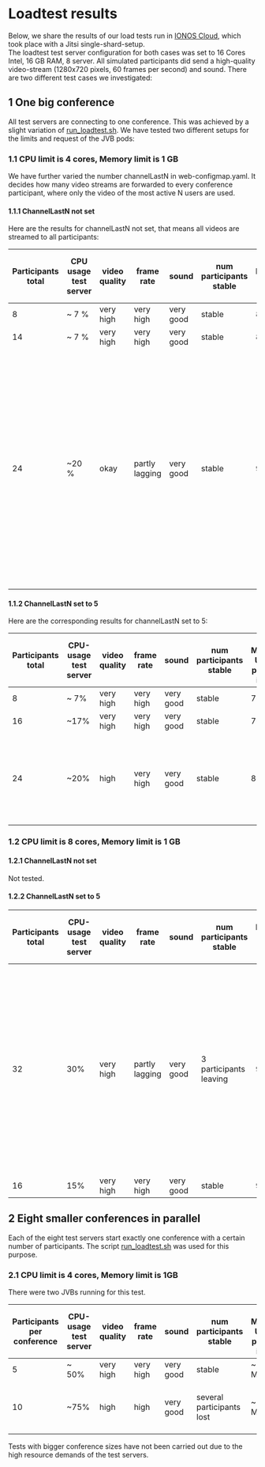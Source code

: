 # Loadtest results

Below, we share the results of our load tests run in [IONOS Cloud](https://dcd.ionos.com/), which took place with a Jitsi single-shard-setup.  
The loadtest test server configuration for both cases was set to 16 Cores Intel, 16 GB RAM, 8 server. All simulated participants did send a high-quality video-stream (1280x720 pixels, 60 frames per second)  and sound. There are two different test cases we investigated:

## 1 One big conference

All test servers are connecting to one conference. This was achieved by a slight variation of [run_loadtest.sh](loadtest/run_loadtest.sh).
We have tested two different setups for the limits and request of the JVB pods:

### 1.1 CPU limit is 4 cores, Memory limit is 1 GB

We have further varied the number channelLastN in web-configmap.yaml. It decides how many video streams are forwarded to every conference participant, where only the video of the most active N users are used.

#### 1.1.1 ChannelLastN not set

Here are the results for channelLastN not set, that means all videos are streamed to all participants:

<table>
<thead>
<tr>
<th>Participants total</th>
<th>CPU usage test server</th>
<th>video quality</th>
<th>frame rate</th>
<th>sound</th>
<th>num participants stable</th>
<th>Max Memory Usage per JVB</th>
<th>Max CPU usage per JVB</th>
<th>Network Transmitted max</th>
<th>CPU-Throttling</th>
<th>Run order</th>
<th>Error Messages JVB and Remarks</th>
</tr>
</thead>
<tbody>
<tr>
<td>8</td>
<td>~ 7 %</td>
<td>very high</td>
<td>very high</td>
<td>very good</td>
<td>stable</td>
<td>830 MB</td>
<td>1,9 cores</td>
<td>4,7 MB</td>
<td>0%</td>
<td>2</td>
<td></td>
</tr>
<tr>
<td>14</td>
<td>~ 7 %</td>
<td>very high</td>
<td>very high</td>
<td>very good</td>
<td>stable</td>
<td>830 MB</td>
<td>3,5 cores</td>
<td>10,7 MB</td>
<td>5%</td>
<td>1</td>
<td></td>
</tr>
<tr>
<td>24</td>
<td>~20 %</td>
<td>okay</td>
<td>partly lagging</td>
<td>very good</td>
<td>stable</td>
<td>940 MB</td>
<td>4 Cores (pod limit)</td>
<td>14,6 MB</td>
<td>80%</td>
<td>3</td>
<td>Conference was moved to another JVB. Observed warnings: TCC packet contained received sequence numbers: 58852-59404. Couldn't find packet detail for the seq nums: 58852-59404. Latest seqNum was 63013, size is 1000. Latest RTT is 4310.241456 ms.</td>
</tr>
</tbody>
</table>

#### 1.1.2 ChannelLastN set to 5

Here are the corresponding results for channelLastN set to 5:

<table>
<thead>
<tr>
<th>Participants total</th>
<th>CPU-usage test server</th>
<th>video quality</th>
<th>frame rate</th>
<th>sound</th>
<th>num participants stable</th>
<th>Max Memory Usage per JVB in MB</th>
<th>Max CPU-Usage per JVB</th>
<th>Max Network Transmitted MB</th>
<th>CPU-Throttling</th>
<th>Error Messages JVB and Remarks</th>
<th>Run order</th>
</tr>
</thead>
<tbody>
<tr>
<td>8</td>
<td>~ 7%</td>
<td>very high</td>
<td>very high</td>
<td>very good</td>
<td>stable</td>
<td>760 MB</td>
<td>1,9 Cores</td>
<td>4,1 MB</td>
<td>0%</td>
<td>5</td>
</tr>
<tr>
<td>16</td>
<td>~17%</td>
<td>very high</td>
<td>very high</td>
<td>very good</td>
<td>stable</td>
<td>760 MB</td>
<td>3,5 Cores</td>
<td>9,1 MB</td>
<td>5%</td>
<td>4</td>
<td></td>
</tr>
<tr>
<td>24</td>
<td>~20%</td>
<td>high</td>
<td>very high</td>
<td>very good</td>
<td>stable</td>
<td>800 MB</td>
<td>4 Cores (pod limit)</td>
<td>8,4 MB</td>
<td>80%</td>
<td>6</td>
<td>video quality still high, network traffic seems to be manageble for JVB</td>
</tr>
</tbody>
</table>

### 1.2 CPU limit is 8 cores, Memory limit is 1 GB

#### 1.2.1 ChannelLastN not set
Not tested.
#### 1.2.2 ChannelLastN set to 5
<table>
<thead>
<tr>
<th>Participants total</th>
<th>CPU-usage test server</th>
<th>video quality</th>
<th>frame rate</th>
<th>sound</th>
<th>num participants stable</th>
<th>Max Memory Usage per JVB in MB</th>
<th>Max CPU-Usage per JVB</th>
<th>Max Network Transmitted MB</th>
<th>CPU-Throttling</th>
<th>Error Messages JVB and Remarks</th>
<th>Run order</th>
</tr>
</thead>
<tbody>
<tr>
<td>32</td>
<td>30%</td>
<td>very high</td>
<td>partly lagging</td>
<td>very good</td>
<td>3 participants leaving</td>
<td>910</td>
<td>4,3</td>
<td>17</td>
<td>0</td>
<td>WARNING: 1891053881 large jump in sequence numbers detected (highest received was 52436, current is 52603, jump of 166), not requesting retransmissions , WARNING: TCC packet contained received sequence numbers: 21287-21371. Couldn't find packet detail for the seq nums: 21287-21371. Latest seqNum was 24965, size is 1000. Latest RTT is 4568.5094 ms. , INFO: timeout for pair: 217.160.210.116:30301/udp/srflx -> 157.97.109.136:52047/udp/prflx (stream-59888d67.RTP), failing. Error Messages indicate network issues. The traffic might be already to high. Conference stays mostly stable, though</td>
<td>1</td>
</tr>
<tr>
<td>16</td>
<td>15%</td>
<td>very high</td>
<td>very high</td>
<td>very good</td>
<td>stable</td>
<td>960</td>
<td>1,8</td>
<td>8,5</td>
<td>0</td>
<td>CPU usage inconsistent with other observations</td>
<td>2</td>
</tr>
</tbody>
</table>

## 2 Eight smaller conferences in parallel

Each of the eight test servers start exactly one conference with a certain number of participants. The script [run_loadtest.sh](loadtest/run_loadtest.sh) was used for this purpose. 

### 2.1 CPU limit is 4 cores, Memory limit is 1GB

There were two JVBs running for this test.

<table>
<thead>
<tr>
<th>Participants per conference</th>
<th>CPU-usage test server</th>
<th>video quality</th>
<th>frame rate</th>
<th>sound</th>
<th>num participants stable</th>
<th>Max Memory Usage per JVB in MB</th>
<th>Max CPU-Usage per JVB</th>
<th>Max Network Transmitted MB (both JVBs)</th>
<th>CPU-Throttling</th>
<th>Error Messages JVB and Remarks</th>
<th>Run order</th>
</tr>
</thead>
<tbody>
<tr>
<td>5</td>
<td>~ 50%</td>
<td>very high</td>
<td>very high</td>
<td>very good</td>
<td>stable</td>
<td>~ 900 MB</td>
<td>~ 2.5 Cores</td>
<td>9,1 MB; 6,0 MB</td>
<td>0%</td>
<td></td>
<td>4</td>
</tr>
<tr>
<td>10</td>
<td>~75%</td>
<td>high</td>
<td>high</td>
<td>very good</td>
<td>several participants lost</td>
<td>~ 860 MB</td>
<td>~ 3,9 Cores (nearly pod limit=</td>
<td>12,5 MB ; 10,5 MB</td>
<td>50%</td>
<td></td>
<td>3</td>
</tr>
</tbody>
</table>

Tests with bigger conference sizes have not been carried out due to the high resource demands of the test servers.
